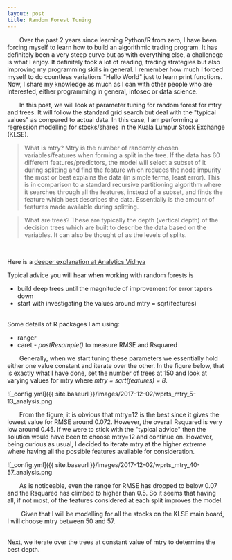 ```yaml
---
layout: post
title: Random Forest Tuning
---
```


&emsp;&emsp;Over the past 2 years since learning Python/R from zero, I have been forcing myself to learn how to build an algorithmic trading program. It has definitely been a very steep curve but as with everything else, a challenege is what I enjoy. It definitely took a lot of reading, trading strategies but also improving my programming skills in general. I remember how much I forced myself to do countless variations "Hello World" just to learn print functions. Now, I share my knowledge as much as I can with other people who are interested, either programming in general, infosec or data science.      

&emsp;&emsp;In this post, we will look at parameter tuning for random forest for mtry and trees. It will follow the standard grid search but deal with the "typical values" as compared to actual data. In this case, I am performing a regression modelling for stocks/shares in the Kuala Lumpur Stock Exchange (KLSE). 

> What is mtry? 
> Mtry is the number of randomly chosen variables/features when forming a split in the tree. If the data has 60 different features/predictors, the model will select a subset of it during splitting and find the feature which reduces the node impurity the most or best explains the data (in simple terms, least error). 
> This is in comparison to a standard recursive partitioning algorithm where it searches through all the features, instead of a subset, and finds the feature which best describes the data. 
> Essentially is the amount of features made available during splitting.

> What are trees?
> These are typically the depth (vertical depth) of the decision trees which are built to describe the data based on the variables. It can also be thought of as the levels of splits. 

<br>

Here is a [deeper explanation at Analytics Vidhya][1] 
<br>

Typical advice you will hear when working with random forests is 
* build deep trees until the magnitude of improvement for error tapers down 
* start with investigating the values around mtry = sqrt(features)
<br><br>

Some details of R packages I am using:
* ranger
* caret - *postResample()* to measure RMSE and Rsquared

&emsp;&emsp;Generally, when we start tuning these parameters we essentially hold either one value constant and iterate over the other. In the figure below, that is exactly what I have done, set the number of trees at 150 and look at varying values for mtry where *mtry = sqrt(features) = 8*.


![_config.yml]({{ site.baseurl }}/images/2017-12-02/wprts_mtry_5-13_analysis.png

&emsp;&emsp;From the figure, it is obvious that mtry=12 is the best since it gives the lowest value for RMSE around 0.072. However, the overall Rsquared is very low around 0.45. If we were to stick with the "typical advice" then the solution would have been to choose mtry=12 and continue on. However, being curious as usual, I decided to iterate mtry at the higher extreme where having all the possible features available for consideration. 

![_config.yml]({{ site.baseurl }}/images/2017-12-02/wprts_mtry_40-57_analysis.png

&emsp;&emsp;As is noticeable, even the range for RMSE has dropped to below 0.07 and the Rsquared has climbed to higher than 0.5. So it seems that having all, if not most, of the features considered at each split improves the model. 

&emsp;&emsp; Given that I will be modelling for all the stocks on the KLSE main board, I will choose mtry between 50 and 57. 
<br><br>

Next, we iterate over the trees at constant value of mtry to determine the best depth. 











[1]: https://www.analyticsvidhya.com/blog/2016/04/complete-tutorial-tree-based-modeling-scratch-in-python/


